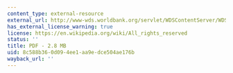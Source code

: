 ```yaml
---
content_type: external-resource
external_url: http://www-wds.worldbank.org/servlet/WDSContentServer/WDSP/IB/2004/03/30/000090341_20040330113442/Rendered/PDF/28168.pdf
has_external_license_warning: true
license: https://en.wikipedia.org/wiki/All_rights_reserved
status: ''
title: PDF - 2.8 MB
uid: 8c588b36-0d09-4ee1-aa9e-dce504ae176b
wayback_url: ''
---
```

